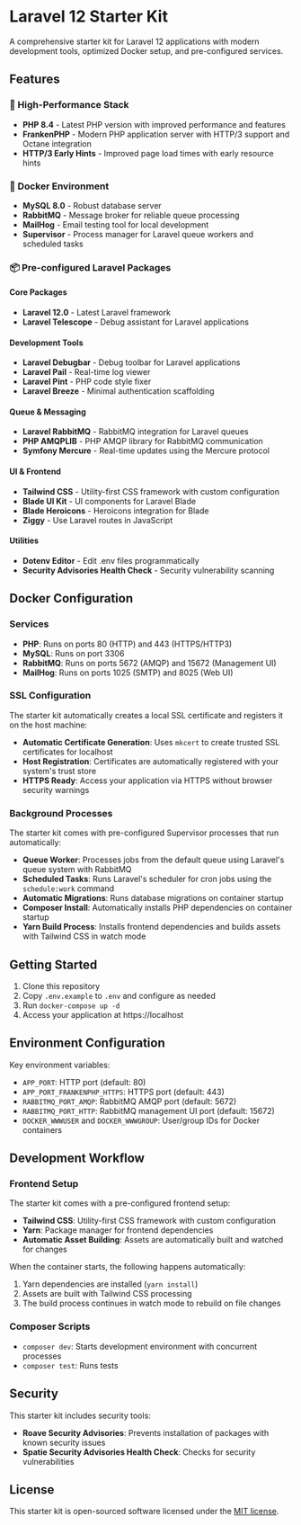 # Laravel 12 Starter Kit

A comprehensive starter kit for Laravel 12 applications with modern development tools, optimized Docker setup, and pre-configured services.

## Features

### 🚀 High-Performance Stack

- **PHP 8.4** - Latest PHP version with improved performance and features
- **FrankenPHP** - Modern PHP application server with HTTP/3 support and Octane integration
- **HTTP/3 Early Hints** - Improved page load times with early resource hints

### 🐳 Docker Environment

- **MySQL 8.0** - Robust database server
- **RabbitMQ** - Message broker for reliable queue processing
- **MailHog** - Email testing tool for local development
- **Supervisor** - Process manager for Laravel queue workers and scheduled tasks

### 📦 Pre-configured Laravel Packages

#### Core Packages
- **Laravel 12.0** - Latest Laravel framework
- **Laravel Telescope** - Debug assistant for Laravel applications

#### Development Tools
- **Laravel Debugbar** - Debug toolbar for Laravel applications
- **Laravel Pail** - Real-time log viewer
- **Laravel Pint** - PHP code style fixer
- **Laravel Breeze** - Minimal authentication scaffolding

#### Queue & Messaging
- **Laravel RabbitMQ** - RabbitMQ integration for Laravel queues
- **PHP AMQPLIB** - PHP AMQP library for RabbitMQ communication
- **Symfony Mercure** - Real-time updates using the Mercure protocol

#### UI & Frontend
- **Tailwind CSS** - Utility-first CSS framework with custom configuration
- **Blade UI Kit** - UI components for Laravel Blade
- **Blade Heroicons** - Heroicons integration for Blade
- **Ziggy** - Use Laravel routes in JavaScript

#### Utilities
- **Dotenv Editor** - Edit .env files programmatically
- **Security Advisories Health Check** - Security vulnerability scanning

## Docker Configuration

### Services

- **PHP**: Runs on ports 80 (HTTP) and 443 (HTTPS/HTTP3)
- **MySQL**: Runs on port 3306
- **RabbitMQ**: Runs on ports 5672 (AMQP) and 15672 (Management UI)
- **MailHog**: Runs on ports 1025 (SMTP) and 8025 (Web UI)

### SSL Configuration

The starter kit automatically creates a local SSL certificate and registers it on the host machine:

- **Automatic Certificate Generation**: Uses `mkcert` to create trusted SSL certificates for localhost
- **Host Registration**: Certificates are automatically registered with your system's trust store
- **HTTPS Ready**: Access your application via HTTPS without browser security warnings

### Background Processes

The starter kit comes with pre-configured Supervisor processes that run automatically:

- **Queue Worker**: Processes jobs from the default queue using Laravel's queue system with RabbitMQ
- **Scheduled Tasks**: Runs Laravel's scheduler for cron jobs using the `schedule:work` command
- **Automatic Migrations**: Runs database migrations on container startup
- **Composer Install**: Automatically installs PHP dependencies on container startup
- **Yarn Build Process**: Installs frontend dependencies and builds assets with Tailwind CSS in watch mode

## Getting Started

1. Clone this repository
2. Copy `.env.example` to `.env` and configure as needed
3. Run `docker-compose up -d`
4. Access your application at https://localhost

## Environment Configuration

Key environment variables:

- `APP_PORT`: HTTP port (default: 80)
- `APP_PORT_FRANKENPHP_HTTPS`: HTTPS port (default: 443)
- `RABBITMQ_PORT_AMQP`: RabbitMQ AMQP port (default: 5672)
- `RABBITMQ_PORT_HTTP`: RabbitMQ management UI port (default: 15672)
- `DOCKER_WWWUSER` and `DOCKER_WWWGROUP`: User/group IDs for Docker containers

## Development Workflow

### Frontend Setup

The starter kit comes with a pre-configured frontend setup:

- **Tailwind CSS**: Utility-first CSS framework with custom configuration
- **Yarn**: Package manager for frontend dependencies
- **Automatic Asset Building**: Assets are automatically built and watched for changes

When the container starts, the following happens automatically:
1. Yarn dependencies are installed (`yarn install`)
2. Assets are built with Tailwind CSS processing
3. The build process continues in watch mode to rebuild on file changes

### Composer Scripts

- `composer dev`: Starts development environment with concurrent processes
- `composer test`: Runs tests

## Security

This starter kit includes security tools:

- **Roave Security Advisories**: Prevents installation of packages with known security issues
- **Spatie Security Advisories Health Check**: Checks for security vulnerabilities

## License

This starter kit is open-sourced software licensed under the [MIT license](https://opensource.org/licenses/MIT).
